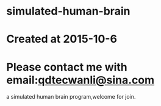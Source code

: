 # simulated-human-brain
# Created at 2015-10-6
# Please contact me with email:qdtecwanli@sina.com

a simulated human brain program,welcome for join.
